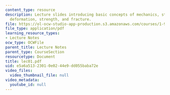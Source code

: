 ```yaml
---
content_type: resource
description: Lecture slides introducing basic concepts of mechanics, stress and strain,
  deformation, strength, and fracture.
file: https://ol-ocw-studio-app-production.s3.amazonaws.com/courses/1-978-from-nano-to-macro-introduction-to-atomistic-modeling-techniques-january-iap-2007/e5a6a51323010e0244e9dd055baba72e_lec01.pdf
file_type: application/pdf
learning_resource_types:
- Lecture Notes
ocw_type: OCWFile
parent_title: Lecture Notes
parent_type: CourseSection
resourcetype: Document
title: lec01.pdf
uid: e5a6a513-2301-0e02-44e9-dd055baba72e
video_files:
  video_thumbnail_file: null
video_metadata:
  youtube_id: null
---
```

